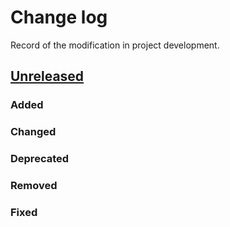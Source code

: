 # Change log
Record of the modification in project development.

## [Unreleased]

### Added
### Changed
### Deprecated
### Removed
### Fixed


[Unreleased]: https://github.com/suikan4github/murasaki/compare/v1.0.0...develop
[1.0.0]: https://github.com/suikan4github/murasaki/compare/v0.0.0...v1.0.0
